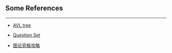 ## Some References
---
- [AVL tree](https://www.cnblogs.com/skywang12345/p/3576969.html)

- [Question Set](https://www.zybuluo.com/18520525018/note/1614445)

- [图论究极攻略](https://www.luogu.com.cn/blog/wym483739/xue-tu-lun-ni-zhen-di-liao-xie-zui-duan-lu-ma-post)
